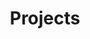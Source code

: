 ---
title: "Projects"
description: "This is the section of my webpage all about my past and current projects!"
---